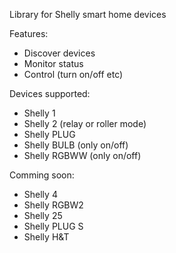 Library for Shelly smart home devices

Features:
- Discover devices
- Monitor status
- Control (turn on/off etc)

Devices supported:
- Shelly 1
- Shelly 2 (relay or roller mode)
- Shelly PLUG
- Shelly BULB (only on/off)
- Shelly RGBWW (only on/off)

Comming soon:
- Shelly 4
- Shelly RGBW2
- Shelly 25
- Shelly PLUG S
- Shelly H&T